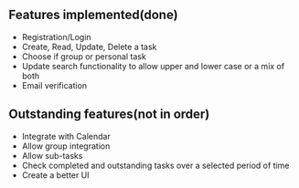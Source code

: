 ## Features implemented(done)
- Registration/Login
- Create, Read, Update, Delete a task
- Choose if group or personal task
- Update search functionality to allow upper and lower case or a mix of both
- Email verification


## Outstanding features(not in order)

- Integrate with Calendar
- Allow group integration
- Allow sub-tasks
- Check completed and outstanding tasks over a selected period of time
- Create a better UI

